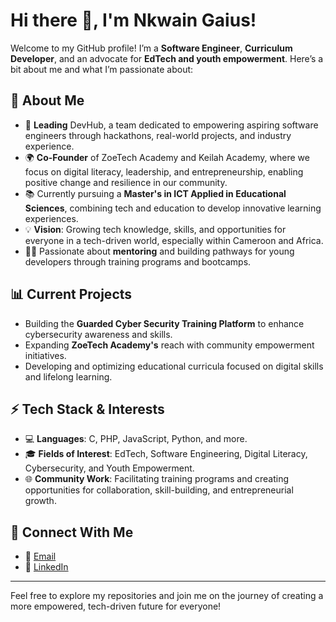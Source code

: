 # Hi there 👋, I'm Nkwain Gaius!

Welcome to my GitHub profile! I’m a **Software Engineer**, **Curriculum Developer**, and an advocate for **EdTech and youth empowerment**. Here’s a bit about me and what I’m passionate about:

## 🌟 About Me

- 🔭 **Leading** DevHub, a team dedicated to empowering aspiring software engineers through hackathons, real-world projects, and industry experience.
- 🌍 **Co-Founder** of ZoeTech Academy and Keilah Academy, where we focus on digital literacy, leadership, and entrepreneurship, enabling positive change and resilience in our community.
- 📚 Currently pursuing a **Master's in ICT Applied in Educational Sciences**, combining tech and education to develop innovative learning experiences.
- 💡 **Vision**: Growing tech knowledge, skills, and opportunities for everyone in a tech-driven world, especially within Cameroon and Africa.
- 🧑‍🏫 Passionate about **mentoring** and building pathways for young developers through training programs and bootcamps.

## 📊 Current Projects

- Building the **Guarded Cyber Security Training Platform** to enhance cybersecurity awareness and skills.
- Expanding **ZoeTech Academy's** reach with community empowerment initiatives.
- Developing and optimizing educational curricula focused on digital skills and lifelong learning.

## ⚡ Tech Stack & Interests

- 💻 **Languages**: C, PHP, JavaScript, Python, and more.
- 🎓 **Fields of Interest**: EdTech, Software Engineering, Digital Literacy, Cybersecurity, and Youth Empowerment.
- 🌐 **Community Work**: Facilitating training programs and creating opportunities for collaboration, skill-building, and entrepreneurial growth.

## 💬 Connect With Me

- 📧 [Email](mailto:zoe13.mail@gmail.com)
- 💼 [LinkedIn](https://www.linkedin.com/in/nkwain-gaius-afumbom-7a5238201)

---

Feel free to explore my repositories and join me on the journey of creating a more empowered, tech-driven future for everyone!
